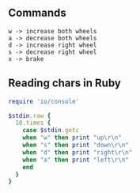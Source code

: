 Commands
--------

```
w -> increase both wheels
a -> decrease both wheels
d -> increase right wheel
s -> decrease right wheel
x -> brake
```


Reading chars in Ruby
---------------------

```ruby
require 'io/console'

$stdin.raw {
  10.times {
    case $stdin.getc
    when "w" then print "up\r\n"
    when "s" then print "down\r\n"
    when "d" then print "right\r\n"
    when "a" then print "left\r\n"
    end
  }
}
```

